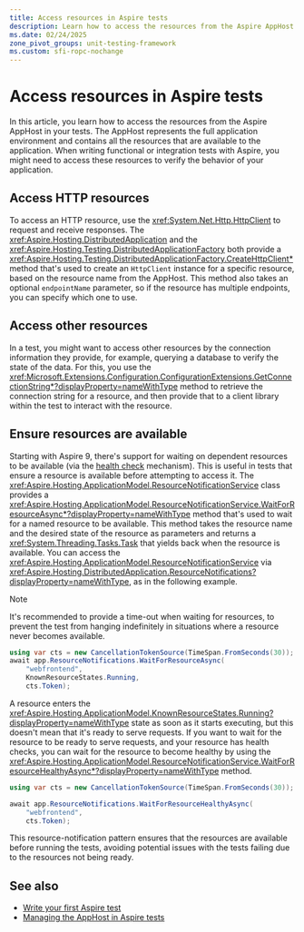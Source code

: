 ```yaml
---
title: Access resources in Aspire tests
description: Learn how to access the resources from the Aspire AppHost in your tests.
ms.date: 02/24/2025
zone_pivot_groups: unit-testing-framework
ms.custom: sfi-ropc-nochange
---
```


# Access resources in Aspire tests

In this article, you learn how to access the resources from the Aspire AppHost in your tests. The AppHost represents the full application environment and contains all the resources that are available to the application. When writing functional or integration tests with Aspire, you might need to access these resources to verify the behavior of your application.

## Access HTTP resources

To access an HTTP resource, use the <xref:System.Net.Http.HttpClient> to request and receive responses. The <xref:Aspire.Hosting.DistributedApplication> and the <xref:Aspire.Hosting.Testing.DistributedApplicationFactory> both provide a <xref:Aspire.Hosting.Testing.DistributedApplicationFactory.CreateHttpClient*> method that's used to create an `HttpClient` instance for a specific resource, based on the resource name from the AppHost. This method also takes an optional `endpointName` parameter, so if the resource has multiple endpoints, you can specify which one to use.

## Access other resources

In a test, you might want to access other resources by the connection information they provide, for example, querying a database to verify the state of the data. For this, you use the <xref:Microsoft.Extensions.Configuration.ConfigurationExtensions.GetConnectionString*?displayProperty=nameWithType> method to retrieve the connection string for a resource, and then provide that to a client library within the test to interact with the resource.

## Ensure resources are available

Starting with Aspire 9, there's support for waiting on dependent resources to be available (via the [health check](../fundamentals/health-checks.md) mechanism). This is useful in tests that ensure a resource is available before attempting to access it. The <xref:Aspire.Hosting.ApplicationModel.ResourceNotificationService> class provides a <xref:Aspire.Hosting.ApplicationModel.ResourceNotificationService.WaitForResourceAsync*?displayProperty=nameWithType> method that's used to wait for a named resource to be available. This method takes the resource name and the desired state of the resource as parameters and returns a <xref:System.Threading.Tasks.Task> that yields back when the resource is available. You can access the <xref:Aspire.Hosting.ApplicationModel.ResourceNotificationService> via <xref:Aspire.Hosting.DistributedApplication.ResourceNotifications?displayProperty=nameWithType>, as in the following example.

> [!NOTE]
> It's recommended to provide a time-out when waiting for resources, to prevent the test from hanging indefinitely in situations where a resource never becomes available.

```csharp
using var cts = new CancellationTokenSource(TimeSpan.FromSeconds(30));
await app.ResourceNotifications.WaitForResourceAsync(
    "webfrontend",  
    KnownResourceStates.Running,
    cts.Token); 
```

A resource enters the <xref:Aspire.Hosting.ApplicationModel.KnownResourceStates.Running?displayProperty=nameWithType> state as soon as it starts executing, but this doesn't mean that it's ready to serve requests. If you want to wait for the resource to be ready to serve requests, and your resource has health checks, you can wait for the resource to become healthy by using the <xref:Aspire.Hosting.ApplicationModel.ResourceNotificationService.WaitForResourceHealthyAsync*?displayProperty=nameWithType> method.

```csharp
using var cts = new CancellationTokenSource(TimeSpan.FromSeconds(30));

await app.ResourceNotifications.WaitForResourceHealthyAsync(
    "webfrontend",
    cts.Token);
```

This resource-notification pattern ensures that the resources are available before running the tests, avoiding potential issues with the tests failing due to the resources not being ready.

## See also

- [Write your first Aspire test](./write-your-first-test.md)  
- [Managing the AppHost in Aspire tests](./manage-app-host.md)
